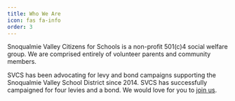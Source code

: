 ```yaml
---
title: Who We Are
icon: fas fa-info
order: 3
---
```

Snoqualmie Valley Citizens for Schools is a non-profit 501(c)4 social welfare group. We are comprised entirely of volunteer parents and community members.

SVCS has been advocating for levy and bond campaigns supporting the Snoqualmie Valley School District since 2014. SVCS has successfully campaigned for four levies and a bond. We would love for you to [join us](/volunteer).
